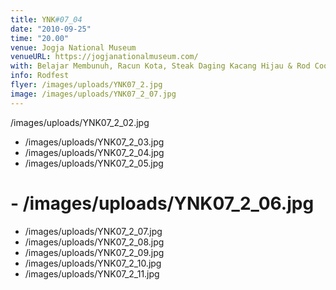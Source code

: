 ```yaml
---
title: YNK#07_04
date: "2010-09-25"
time: "20.00"
venue: Jogja National Museum
venueURL: https://jogjanationalmuseum.com/
with: Belajar Membunuh, Racun Kota, Steak Daging Kacang Hijau & Rod Cooper (AUS)
info: Rodfest
flyer: /images/uploads/YNK07_2.jpg
image: /images/uploads/YNK07_2_07.jpg
---
```


/images/uploads/YNK07_2_02.jpg

- /images/uploads/YNK07_2_03.jpg
- /images/uploads/YNK07_2_04.jpg
- /images/uploads/YNK07_2_05.jpg

# - /images/uploads/YNK07_2_06.jpg

- /images/uploads/YNK07_2_07.jpg
- /images/uploads/YNK07_2_08.jpg
- /images/uploads/YNK07_2_09.jpg
- /images/uploads/YNK07_2_10.jpg
- /images/uploads/YNK07_2_11.jpg
